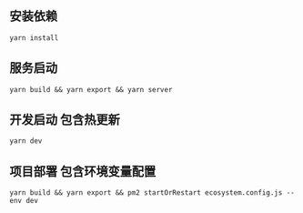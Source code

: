 ## 安装依赖
```
yarn install
```

## 服务启动
```
yarn build && yarn export && yarn server
```
## 开发启动 包含热更新
```
yarn dev
```

## 项目部署 包含环境变量配置
```
yarn build && yarn export && pm2 startOrRestart ecosystem.config.js --env dev
```
